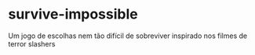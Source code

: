 # survive-impossible
Um jogo de escolhas nem tão difícil de sobreviver inspirado nos filmes de terror slashers
